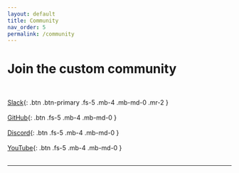 ```yaml
---
layout: default
title: Community
nav_order: 5
permalink: /community
---
```


# Join the custom community
<br>

[<i class="fab fa-slack fa-2x"></i> Slack](https://join.slack.com/t/custom-git/shared_invite/zt-ss0s481u-5_4W07rXpb_Gycncq_M1eQ){: .btn .btn-primary .fs-5 .mb-4 .mb-md-0 .mr-2 }<br><br>
[<i class="fab fa-github fa-2x"></i> GitHub](https://github.com/custom-git/custom-git-bash){: .btn .fs-5 .mb-4 .mb-md-0 }<br><br>
[<i class="fab fa-discord fa-2x"></i> Discord](https://discord.gg/PYYg9gtFtR){: .btn .fs-5 .mb-4 .mb-md-0 }<br><br>
[<i class="fab fa-youtube fa-2x"></i> YouTube](https://www.youtube.com/channel/UC_pNb_w0nc_mnfBOUtCmhQQ){: .btn .fs-5 .mb-4 .mb-md-0 } <br><br>

<div class="g-ytsubscribe" data-channelid="UC_pNb_w0nc_mnfBOUtCmhQQ" data-layout="full" data-count="default"></div>

---
